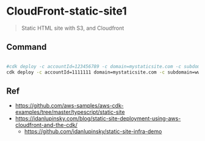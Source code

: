 # CloudFront-static-site1

> Static HTML site with S3, and Cloudfront

## Command
```bash

#cdk deploy -c accountId=123456789 -c domain=mystaticsite.com -c subdomain=www
cdk deploy -c accountId=1111111 domain=mystaticsite.com -c subdomain=www
```

## Ref
- https://github.com/aws-samples/aws-cdk-examples/tree/master/typescript/static-site
- https://idanlupinsky.com/blog/static-site-deployment-using-aws-cloudfront-and-the-cdk/
	- https://github.com/idanlupinsky/static-site-infra-demo